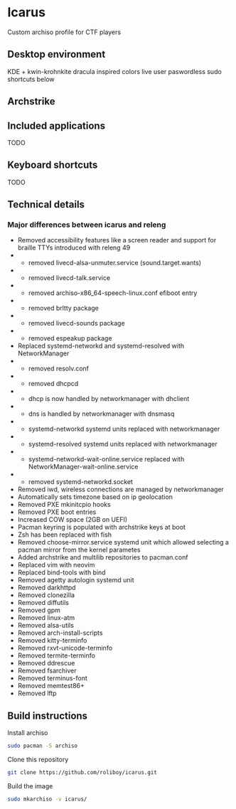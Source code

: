 # Icarus

Custom archiso profile for CTF players

## Desktop environment
KDE + kwin-krohnkite
dracula inspired colors
live user paswordless sudo
shortcuts below

## Archstrike

## Included applications

TODO

## Keyboard shortcuts

TODO

## Technical details

### Major differences between icarus and releng

- Removed accessibility features like a screen reader and support for braille TTYs introduced with releng 49
- - removed livecd-alsa-unmuter.service (sound.target.wants)
- - removed livecd-talk.service
- - removed archiso-x86_64-speech-linux.conf efiboot entry
- - removed brltty package
- - removed livecd-sounds package
- - removed espeakup package
- Replaced systemd-networkd and systemd-resolved with NetworkManager
- - removed resolv.conf
- - removed dhcpcd
- - dhcp is now handled by networkmanager with dhclient
- - dns is handled by networkmanager with dnsmasq
- - systemd-networkd systemd units replaced with networkmanager
- - systemd-resolved systemd units replaced with networkmanager
- - systemd-networkd-wait-online.service replaced with NetworkManager-wait-online.service
- - removed systemd-networkd.socket
- Removed iwd, wireless connections are managed by networkmanager
- Automatically sets timezone based on ip geolocation
- Removed PXE mkinitcpio hooks
- Removed PXE boot entries
- Increased COW space (2GB on UEFI)
- Pacman keyring is populated with archstrike keys at boot
- Zsh has been replaced with fish
- Removed choose-mirror.service systemd unit which allowed selecting a pacman mirror from the kernel parametes
- Added archstrike and multilib repositories to pacman.conf
- Replaced vim with neovim
- Replaced bind-tools with bind
- Removed agetty autologin systemd unit
- Removed darkhttpd
- Removed clonezilla
- Removed diffutils
- Removed gpm
- Removed linux-atm
- Removed alsa-utils
- Removed arch-install-scripts
- Removed kitty-terminfo
- Removed rxvt-unicode-terminfo
- Removed termite-terminfo
- Removed ddrescue
- Removed fsarchiver
- Removed terminus-font
- Removed memtest86+
- Removed lftp


## Build instructions

Install archiso

```bash
sudo pacman -S archiso
```

Clone this repository

```bash
git clone https://github.com/roliboy/icarus.git
```

Build the image

```bash
sudo mkarchiso -v icarus/
```
